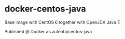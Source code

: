 docker-centos-java
==================

Base image with CentOS 6 together with OpenJDK Java 7.

Published @ Docker as autenta/centos-java

